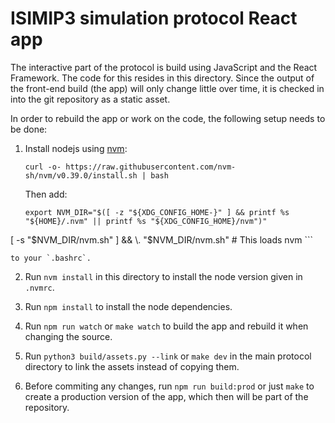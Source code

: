ISIMIP3 simulation protocol React app
=====================================

The interactive part of the protocol is build using JavaScript and the React Framework. The code for this resides in this directory. Since the output of the front-end build (the app) will only change little over time, it is checked in into the git repository as a static asset.

In order to rebuild the app or work on the code, the following setup needs to be done:

1. Install nodejs using [nvm](https://github.com/nvm-sh/nvm):

    ```
    curl -o- https://raw.githubusercontent.com/nvm-sh/nvm/v0.39.0/install.sh | bash
    ```

    Then add:

    ```
    export NVM_DIR="$([ -z "${XDG_CONFIG_HOME-}" ] && printf %s "${HOME}/.nvm" || printf %s "${XDG_CONFIG_HOME}/nvm")"
[ -s "$NVM_DIR/nvm.sh" ] && \. "$NVM_DIR/nvm.sh" # This loads nvm
    ```

    to your `.bashrc`.

2. Run `nvm install` in this directory to install the node version given in `.nvmrc`.

3. Run `npm install` to install the node dependencies.

4. Run `npm run watch` or `make watch` to build the app and rebuild it when changing the source.

5. Run `python3 build/assets.py --link` or `make dev` in the main protocol directory to link the assets instead of copying them.

6. Before commiting any changes, run `npm run build:prod` or just `make` to create a production version of the app, which then will be part of the repository.
